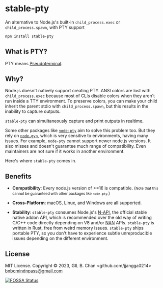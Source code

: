 # stable-pty

An alternative to Node.js's built-in `child_process.exec` or `child_process.spawn`, with PTY support

```bash
npm install stable-pty
```

## What is PTY?

PTY means [Pseudoterminal](https://en.wikipedia.org/wiki/Pseudoterminal).

## Why?

Node.js doesn't natively support creating PTY. ANSI colors are lost with `child_process.exec` because most of CLIs disable colors when they aren't run inside a TTY environment. To preserve colors, you can make your child inherit the parent stdio with `child_process.spawn`, but this results in the inability to capture outputs.

`stable-pty` can simultaneously capture and print outputs in realtime.

Some other packages like [`node-pty`](https://github.com/microsoft/node-pty) aim to solve this problem too. But they rely on [`node-gyp`](https://github.com/nodejs/node-gyp), which is very sensitive to environments, having many issues. For example, `node-pty` cannot support newer node.js versions. It also misses and doesn't guarantee much range of compatibility. Even maintainers are not sure if it works in another environment.

Here's where `stable-pty` comes in.

## Benefits

- __Compatibility__: Every node.js version of >=16 is compatible.
(<small>Note that this cannot be guaranteed with other packages like `node-pty`.</small>)

- __Cross-Platform__: macOS, Linux, and Windows are all supported.

- __Stability__: `stable-pty` consumes Node.js's [N-API](https://medium.com/the-node-js-collection/n-api-next-generation-node-js-apis-for-native-modules-169af5235b06), the official stable native addon API, which is recommended over the old way of writing C/C++ code directly depending on V8 and/or [NAN](https://github.com/nodejs/nan) APIs. `stable-pty` is written in Rust, free from weird memory issues. `stable-pty` ships portable PTY, so you don't have to experience subtle unreproducible issues depending on the different environment.

## License

MIT License. Copyright © 2023, GIL B. Chan <github.com/jjangga0214> <bnbcmindnpass@gmail.com>

[![FOSSA Status](https://app.fossa.com/api/projects/git%2Bgithub.com%2Fjjangga0214%2Fnode-stable-pty.svg?type=large)](https://app.fossa.com/projects/git%2Bgithub.com%2Fjjangga0214%2Fnode-stable-pty?ref=badge_large)
